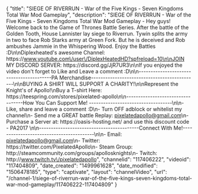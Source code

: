 {
    "title": "SIEGE OF RIVERRUN - War of the Five Kings - Seven Kingdoms Total War Mod Gameplay",
    "description": "SIEGE OF RIVERRUN - War of the Five Kings - Seven Kingdoms Total War Mod Gameplay - Hey guys! Welcome back to the Game of Thrones Battle Series. After the battle of the Golden Tooth, House Lannister lay siege to Riverrun.  Tywin splits the army in two to face Rob Starks army at Green Fork. But he is deceived and Rob ambushes Jammie in the Whispering Wood.  Enjoy the Battles :D\n\nDiplexheated's awesome Channel: https:\/\/www.youtube.com\/user\/DiplexHeatedHD?spfreload=10\n\nJOIN MY DISCORD SERVER: https:\/\/discord.gg\/JjR7UR3\n\nIf you enjoyed the video don't forget to Like and Leave a comment :D\n\n-----------------------------------------PA Merchandise---------------------------------------------\n\nBUYING A SHIRT WILL SUPPORT A CHARITY!\n\nRepresent the Knight's of Apollo!\nBuy a T-shirt Here: https:\/\/teespring.com\/stores\/pixelated-apollo\n\n----------------------------------How You Can Support Me! -----------------------------------\n\n- Like, share and leave a comment :D\n- Turn OFF adblock or whitelist my channel\n- Send me a GREAT battle Replay: pixelatedapollo@gmail.com\n- Purchase a Server at: https:\/\/oasis-hosting.net\/ and use this discount code - PA2017 \n\n------------------------------------------Connect With Me!-----------------------------------------\n\n- Email: pixelatedapollo@gmail.com\n- Twitter: https:\/\/twitter.com\/PixelatedApollo\n- Steam Group:  http:\/\/steamcommunity.com\/groups\/apollosknights\n- Twitch: http:\/\/www.twitch.tv\/pixelatedapollo",
    "channelid": "117406222",
    "videoid": "117404809",
    "date_created": "1499961628",
    "date_modified": "1506478185",
    "type": "captivate",
    "layout": "channelVideo",
    "url": "\/channel-1\/siege-of-riverrun-war-of-the-five-kings-seven-kingdoms-total-war-mod-gameplay\/117406222-117404809"
}